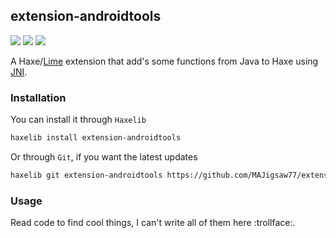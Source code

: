 ## extension-androidtools

![](https://img.shields.io/github/repo-size/MAJigsaw77/extension-androidtools) ![](https://badgen.net/github/open-issues/MAJigsaw77/extension-androidtools) ![](https://badgen.net/badge/license/MIT/green)

A Haxe/[Lime](https://lime.openfl.org) extension that add's some functions from Java to Haxe using [JNI](https://en.m.wikipedia.org/wiki/Java_Native_Interface).

### Installation

You can install it through `Haxelib`
```bash
haxelib install extension-androidtools
```
Or through `Git`, if you want the latest updates
```bash
haxelib git extension-androidtools https://github.com/MAJigsaw77/extension-androidtools.git
```

### Usage

Read code to find cool things, I can't write all of them here :trollface:.
